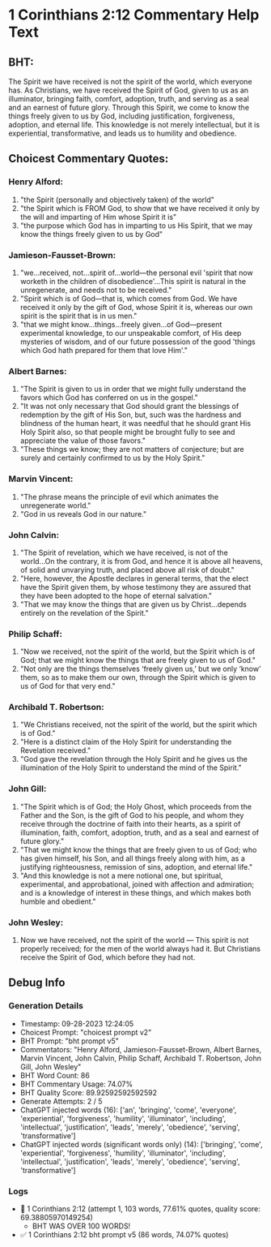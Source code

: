 # 1 Corinthians 2:12 Commentary Help Text

## BHT:
The Spirit we have received is not the spirit of the world, which everyone has. As Christians, we have received the Spirit of God, given to us as an illuminator, bringing faith, comfort, adoption, truth, and serving as a seal and an earnest of future glory. Through this Spirit, we come to know the things freely given to us by God, including justification, forgiveness, adoption, and eternal life. This knowledge is not merely intellectual, but it is experiential, transformative, and leads us to humility and obedience.

## Choicest Commentary Quotes:
### Henry Alford:
1. "the Spirit (personally and objectively taken) of the world"
2. "the Spirit which is FROM God, to show that we have received it only by the will and imparting of Him whose Spirit it is"
3. "the purpose which God has in imparting to us His Spirit, that we may know the things freely given to us by God"

### Jamieson-Fausset-Brown:
1. "we...received, not...spirit of...world—the personal evil 'spirit that now worketh in the children of disobedience'...This spirit is natural in the unregenerate, and needs not to be received."
2. "Spirit which is of God—that is, which comes from God. We have received it only by the gift of God, whose Spirit it is, whereas our own spirit is the spirit that is in us men."
3. "that we might know...things...freely given...of God—present experimental knowledge, to our unspeakable comfort, of His deep mysteries of wisdom, and of our future possession of the good 'things which God hath prepared for them that love Him'."

### Albert Barnes:
1. "The Spirit is given to us in order that we might fully understand the favors which God has conferred on us in the gospel."
2. "It was not only necessary that God should grant the blessings of redemption by the gift of His Son, but, such was the hardness and blindness of the human heart, it was needful that he should grant His Holy Spirit also, so that people might be brought fully to see and appreciate the value of those favors."
3. "These things we know; they are not matters of conjecture; but are surely and certainly confirmed to us by the Holy Spirit."

### Marvin Vincent:
1. "The phrase means the principle of evil which animates the unregenerate world."
2. "God in us reveals God in our nature."

### John Calvin:
1. "The Spirit of revelation, which we have received, is not of the world...On the contrary, it is from God, and hence it is above all heavens, of solid and unvarying truth, and placed above all risk of doubt."
2. "Here, however, the Apostle declares in general terms, that the elect have the Spirit given them, by whose testimony they are assured that they have been adopted to the hope of eternal salvation."
3. "That we may know the things that are given us by Christ...depends entirely on the revelation of the Spirit."

### Philip Schaff:
1. "Now we received, not the spirit of the world, but the Spirit which is of God; that we might know the things that are freely given to us of God."
2. "Not only are the things themselves ‘freely given us,’ but we only ‘know’ them, so as to make them our own, through the Spirit which is given to us of God for that very end."

### Archibald T. Robertson:
1. "We Christians received, not the spirit of the world, but the spirit which is of God."
2. "Here is a distinct claim of the Holy Spirit for understanding the Revelation received."
3. "God gave the revelation through the Holy Spirit and he gives us the illumination of the Holy Spirit to understand the mind of the Spirit."

### John Gill:
1. "The Spirit which is of God; the Holy Ghost, which proceeds from the Father and the Son, is the gift of God to his people, and whom they receive through the doctrine of faith into their hearts, as a spirit of illumination, faith, comfort, adoption, truth, and as a seal and earnest of future glory."
2. "That we might know the things that are freely given to us of God; who has given himself, his Son, and all things freely along with him, as a justifying righteousness, remission of sins, adoption, and eternal life."
3. "And this knowledge is not a mere notional one, but spiritual, experimental, and approbational, joined with affection and admiration; and is a knowledge of interest in these things, and which makes both humble and obedient."

### John Wesley:
1. Now we have received, not the spirit of the world — This spirit is not properly received; for the men of the world always had it. But Christians receive the Spirit of God, which before they had not.


## Debug Info
### Generation Details
- Timestamp: 09-28-2023 12:24:05
- Choicest Prompt: "choicest prompt v2"
- BHT Prompt: "bht prompt v5"
- Commentators: "Henry Alford, Jamieson-Fausset-Brown, Albert Barnes, Marvin Vincent, John Calvin, Philip Schaff, Archibald T. Robertson, John Gill, John Wesley"
- BHT Word Count: 86
- BHT Commentary Usage: 74.07%
- BHT Quality Score: 89.92592592592592
- Generate Attempts: 2 / 5
- ChatGPT injected words (16):
	['an', 'bringing', 'come', 'everyone', 'experiential', 'forgiveness', 'humility', 'illuminator', 'including', 'intellectual', 'justification', 'leads', 'merely', 'obedience', 'serving', 'transformative']
- ChatGPT injected words (significant words only) (14):
	['bringing', 'come', 'experiential', 'forgiveness', 'humility', 'illuminator', 'including', 'intellectual', 'justification', 'leads', 'merely', 'obedience', 'serving', 'transformative']

### Logs
- 🔄 1 Corinthians 2:12 (attempt 1, 103 words, 77.61% quotes, quality score: 69.38805970149254) 
	- BHT WAS OVER 100 WORDS!
- ✅ 1 Corinthians 2:12 bht prompt v5 (86 words, 74.07% quotes)